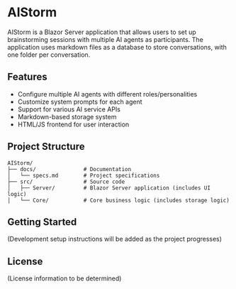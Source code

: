# AIStorm

AIStorm is a Blazor Server application that allows users to set up brainstorming sessions with multiple AI agents as participants. The application uses markdown files as a database to store conversations, with one folder per conversation.

## Features

- Configure multiple AI agents with different roles/personalities
- Customize system prompts for each agent
- Support for various AI service APIs
- Markdown-based storage system
- HTML/JS frontend for user interaction

## Project Structure

```
AIStorm/
├── docs/               # Documentation
│   └── specs.md        # Project specifications
├── src/                # Source code
│   ├── Server/         # Blazor Server application (includes UI logic)
│   └── Core/           # Core business logic (includes storage logic)
```

## Getting Started

(Development setup instructions will be added as the project progresses)

## License

(License information to be determined)
